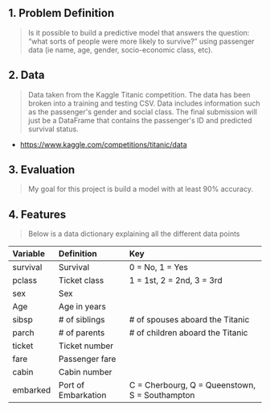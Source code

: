 ## 1. Problem Definition
> Is it possible to build a predictive model that answers the question: “what sorts of people were more likely to survive?” using passenger data (ie name, age, gender, socio-economic class, etc).

## 2. Data
>Data taken from the Kaggle Titanic competition. The data has been broken into a training and testing CSV. Data includes information such as the passenger's gender and social class. The final submission will just be a DataFrame that contains the passenger's ID and predicted survival status.

* https://www.kaggle.com/competitions/titanic/data

## 3. Evaluation
>My goal for this project is build a model with at least 90% accuracy.


## 4. Features 
>Below is a data dictionary explaining all the different data points

|Variable| Definition| Key|
|:-------|:----------|:---|
|survival|Survival|0 = No, 1 = Yes|
|pclass|Ticket class|1 = 1st, 2 = 2nd, 3 = 3rd|
|sex|Sex|
|Age|Age in years|
|sibsp|# of siblings |# of spouses aboard the Titanic|
|parch|# of parents |# of children aboard the Titanic|
|ticket|Ticket number|
|fare|Passenger fare|
|cabin|Cabin number|
|embarked|Port of Embarkation|C = Cherbourg, Q = Queenstown, S = Southampton|
